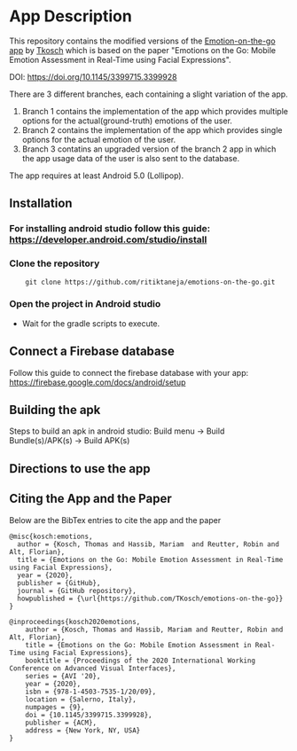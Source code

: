 # App Description

This repository contains the modified versions of the [Emotion-on-the-go app](https://github.com/TKosch/emotions-on-the-go) by [Tkosch](https://github.com/TKosch) which is based on the paper "Emotions on the Go: Mobile Emotion Assessment in Real-Time using Facial Expressions".

DOI: https://doi.org/10.1145/3399715.3399928


<!-- // info of different branches: -->
There are 3 different branches, each containing a slight variation of the app.
<!--  Multi-options selection of user emotions, Single select, app usage data -->
1) Branch 1 contains the implementation of the app which provides multiple options for the actual(ground-truth) emotions of the user.
2) Branch 2 contains the implementation of the app which provides single options for the actual emotion of the user. 
3) Branch 3 contatins an upgraded version of the branch 2 app in which the app usage data of the user is also sent to the database. 

The app requires at least Android 5.0 (Lollipop).

## Installation
<!-- installing android studio -->
### For installing android studio follow this guide: https://developer.android.com/studio/install

### Clone the repository
```
    git clone https://github.com/ritiktaneja/emotions-on-the-go.git
```
### Open the project in Android studio
- Wait for the gradle scripts to execute.
<!-- // wait for gradle build -->

<!-- // Steps to create a new database: -->
## Connect a Firebase database
Follow this guide to connect the firebase database with your app: https://firebase.google.com/docs/android/setup

<!-- // update the database -->

<!-- // Building an apk -->
## Building the apk
Steps to build an apk in android studio: Build menu -> Build Bundle(s)/APK(s) -> Build APK(s) 
<!-- // FER analytics -->

## Directions to use the app


## Citing the App and the Paper

Below are the BibTex entries to cite the app and the paper

```
@misc{kosch:emotions,
  author = {Kosch, Thomas and Hassib, Mariam  and Reutter, Robin and Alt, Florian},
  title = {Emotions on the Go: Mobile Emotion Assessment in Real-Time using Facial Expressions},
  year = {2020},
  publisher = {GitHub},
  journal = {GitHub repository},
  howpublished = {\url{https://github.com/TKosch/emotions-on-the-go}}
}
```

```
@inproceedings{kosch2020emotions,
    author = {Kosch, Thomas and Hassib, Mariam and Reutter, Robin and Alt, Florian},
    title = {Emotions on the Go: Mobile Emotion Assessment in Real-Time using Facial Expressions},
    booktitle = {Proceedings of the 2020 International Working Conference on Advanced Visual Interfaces},
    series = {AVI '20},
    year = {2020},
    isbn = {978-1-4503-7535-1/20/09},
    location = {Salerno, Italy},
    numpages = {9},
    doi = {10.1145/3399715.3399928},
    publisher = {ACM},
    address = {New York, NY, USA}
} 
```
